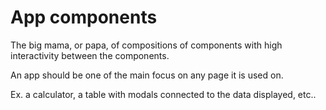 # App components

The big mama, or papa, of compositions of components with high interactivity between the components.

An app should be one of the main focus on any page it is used on.

Ex. a calculator, a table with modals connected to the data displayed, etc..
